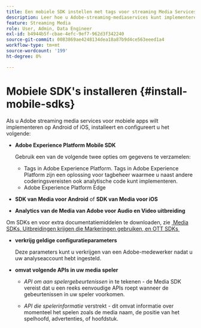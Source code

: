 ```yaml
---
title: Een mobiele SDK instellen met tags voor streaming Media Services
description: Leer hoe u Adobe-streaming-mediaservices kunt implementeren voor mobiele apps.
feature: Streaming Media
role: User, Admin, Data Engineer
exl-id: b4944b5f-cbae-4efc-9ef7-962d3f342240
source-git-commit: 0083869ae4248134dea18a87b9d4ce563eeed1a4
workflow-type: tm+mt
source-wordcount: '199'
ht-degree: 0%

---
```


# Mobiele SDK&#39;s installeren {#install-mobile-sdks}

Als u Adobe streaming media services voor mobiele apps wilt implementeren op Android of iOS, installeert en configureert u het volgende:

* **Adobe Experience Platform Mobile SDK**

  Gebruik een van de volgende twee opties om gegevens te verzamelen:
   * Tags in Adobe Experience Platform. Tags in Adobe Experience Platform zijn een oplossing voor tagbeheer waarmee u naast andere coderingsvereisten ook analytische code kunt implementeren.
   * Adobe Experience Platform Edge

* **SDK van Media voor Android** of **SDK van Media voor iOS**

* **Analytics van de Media van Adobe voor Audio en Video uitbreiding**

Om SDKs en voor extra documentatiemiddelen te downloaden, zie [&#x200B; Media SDKs, Uitbreidingen krijgen die Markeringen gebruiken, en OTT SDKs &#x200B;](/help/getting-started/download-sdks.md)

* **verkrijg geldige configuratieparameters**

  Deze parameters kunt u verkrijgen van een Adobe-medewerker nadat u uw analyseaccount hebt ingesteld.

* **omvat volgende APIs in uw media speler**

   * *API om aan spelergebeurtenissen* in te tekenen - de Media SDK vereist dat u een reeks eenvoudige APIs roept wanneer de gebeurtenissen in uw speler voorkomen.

   * *API die spelerinformatie* verstrekt - dit omvat informatie over momenteel het spelen zoals de media naam, de positie van het spelhoofd, advertenties, of hoofdstuk.

